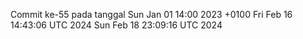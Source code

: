Commit ke-55 pada tanggal Sun Jan 01 14:00 2023 +0100
Fri Feb 16 14:43:06 UTC 2024
Sun Feb 18 23:09:16 UTC 2024
